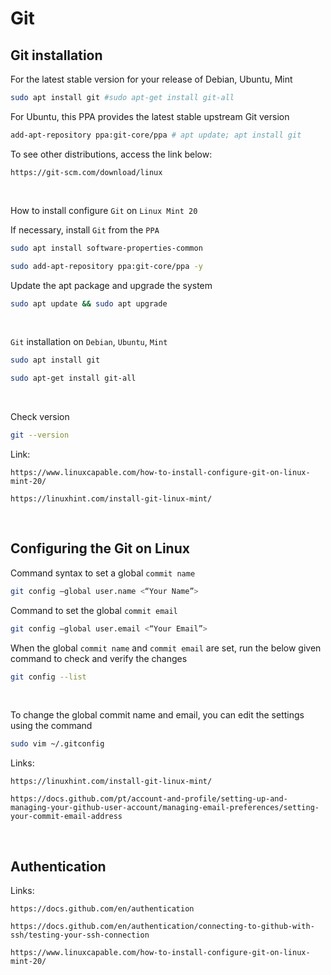 # Git

## Git installation

For the latest stable version for your release of Debian, Ubuntu, Mint

```BASH
sudo apt install git #sudo apt-get install git-all
```

For Ubuntu, this PPA provides the latest stable upstream Git version

```BASH
add-apt-repository ppa:git-core/ppa # apt update; apt install git
```

To see other distributions, access the link below:

```https://git-scm.com/download/linux```

&nbsp;
&nbsp;

How to install configure `Git` on `Linux Mint 20`

If necessary, install `Git` from the `PPA`

```BASH
sudo apt install software-properties-common
```

```BASH
sudo add-apt-repository ppa:git-core/ppa -y
```


Update the apt package and upgrade the system

```BASH
sudo apt update && sudo apt upgrade
```

&nbsp;

`Git` installation on `Debian`, `Ubuntu`, `Mint`

```BASH
sudo apt install git
```

```BASH
sudo apt-get install git-all
```

&nbsp;

Check version

```BASH
git --version
```

Link:

```https://www.linuxcapable.com/how-to-install-configure-git-on-linux-mint-20/```

```https://linuxhint.com/install-git-linux-mint/```

&nbsp;
&nbsp;
&nbsp;

## Configuring the Git on Linux

Command syntax to set a global `commit name`

```BASH
git config –global user.name <“Your Name”>
```

Command to set the global `commit email`

```BASH
git config –global user.email <“Your Email”>
```

When the global `commit name` and `commit email` are set, run the below given command to check and verify the changes

```BASH
git config --list
```

&nbsp;

To change the global commit name and email, you can edit the settings using the command

```BASH
sudo vim ~/.gitconfig
```

Links:

```https://linuxhint.com/install-git-linux-mint/```

```https://docs.github.com/pt/account-and-profile/setting-up-and-managing-your-github-user-account/managing-email-preferences/setting-your-commit-email-address```

&nbsp;
&nbsp;
&nbsp;

## Authentication

Links:

```https://docs.github.com/en/authentication```

```https://docs.github.com/en/authentication/connecting-to-github-with-ssh/testing-your-ssh-connection```

```https://www.linuxcapable.com/how-to-install-configure-git-on-linux-mint-20/```